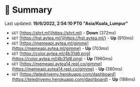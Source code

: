 # 📖 Summary
Last updated: **19/6/2022, 2:54:10 PTG "Asia/Kuala_Lumpur"**

- `GET` [https://shrt.ml](https://shrt.ml) - **Down** (372ms)
- `GET` [https://hst.aytea.ml/](https://hst.aytea.ml/) - **Up** (910ms)
- `GET` [https://memeapi.aytea.ml/gimme](https://memeapi.aytea.ml/gimme) - **Up** (703ms)
- `GET` [https://color.aytea.ml/4b31d6.png](https://color.aytea.ml/4b31d6.png) - **Up** (1960ms)
- `GET` [https://memeapi.aytea14.repl.co/gimme](https://memeapi.aytea14.repl.co/gimme) - **Up** (380ms)
- `GET` [https://teledrivemy.herokuapp.com/dashboard](https://teledrivemy.herokuapp.com/dashboard) - **Up** (188ms)
